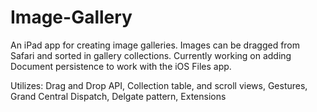 # Image-Gallery
An iPad app for creating image galleries. Images can be dragged from Safari and sorted in gallery collections.
Currently working on adding Document persistence to work with the iOS Files app.

Utilizes: Drag and Drop API, Collection table, and scroll views, Gestures, Grand Central Dispatch, Delgate pattern, Extensions
